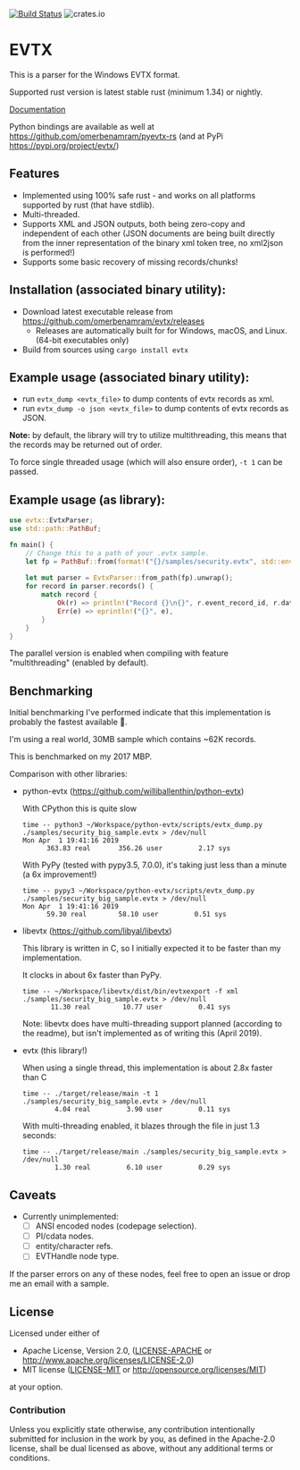 [![Build Status](https://travis-ci.org/omerbenamram/evtx.svg?branch=master)](https://travis-ci.org/omerbenamram/evtx)
![crates.io](https://img.shields.io/crates/v/evtx.svg)
# EVTX

This is a parser for the Windows EVTX format.

Supported rust version is latest stable rust (minimum 1.34) or nightly.

[Documentation](https://docs.rs/evtx/0.3.0/)

Python bindings are available as well at https://github.com/omerbenamram/pyevtx-rs (and at PyPi https://pypi.org/project/evtx/)

## Features

 - Implemented using 100% safe rust - and works on all platforms supported by rust (that have stdlib).
 - Multi-threaded.
 - Supports XML and JSON outputs, both being zero-copy and independent of each other (JSON documents are being built directly from the inner representation of the binary xml token tree, no xml2json is performed!)
 - Supports some basic recovery of missing records/chunks!

## Installation (associated binary utility):
  - Download latest executable release from https://github.com/omerbenamram/evtx/releases
    - Releases are automatically built for for Windows, macOS, and Linux. (64-bit executables only)
  - Build from sources using  `cargo install evtx`
  
## Example usage (associated binary utility):
  - run `evtx_dump <evtx_file>` to dump contents of evtx records as xml.
  - run `evtx_dump -o json <evtx_file>` to dump contents of evtx records as JSON.

**Note:** by default, the library will try to utilize multithreading, this means that the records may be returned out of order.

To force single threaded usage (which will also ensure order), `-t 1` can be passed.

## Example usage (as library):
```rust
use evtx::EvtxParser;
use std::path::PathBuf;

fn main() {
    // Change this to a path of your .evtx sample. 
    let fp = PathBuf::from(format!("{}/samples/security.evtx", std::env::var("CARGO_MANIFEST_DIR").unwrap())); 
    
    let mut parser = EvtxParser::from_path(fp).unwrap();
    for record in parser.records() {
        match record {
            Ok(r) => println!("Record {}\n{}", r.event_record_id, r.data),
            Err(e) => eprintln!("{}", e),
        }
    }
}
```

The parallel version is enabled when compiling with feature "multithreading" (enabled by default).

## Benchmarking

Initial benchmarking I've performed indicate that this implementation is probably the fastest available 🍺.

I'm using a real world, 30MB sample which contains ~62K records.

This is benchmarked on my 2017 MBP.

Comparison with other libraries:

- python-evtx (https://github.com/williballenthin/python-evtx)
    
    With CPython this is quite slow 
    
    ```
    time -- python3 ~/Workspace/python-evtx/scripts/evtx_dump.py ./samples/security_big_sample.evtx > /dev/null                                                                      Mon Apr  1 19:41:16 2019
          363.83 real       356.26 user         2.17 sys
    ```
    
    With PyPy (tested with pypy3.5, 7.0.0), it's taking just less than a minute (a 6x improvement!)
    ```
    time -- pypy3 ~/Workspace/python-evtx/scripts/evtx_dump.py ./samples/security_big_sample.evtx > /dev/null                                                                      Mon Apr  1 19:41:16 2019
          59.30 real        58.10 user         0.51 sys
    ```
    
- libevtx (https://github.com/libyal/libevtx)
   
   This library is written in C, so I initially expected it to be faster than my implementation.

   It clocks in about 6x faster than PyPy.
   
   ```
   time -- ~/Workspace/libevtx/dist/bin/evtxexport -f xml ./samples/security_big_sample.evtx > /dev/null
          11.30 real        10.77 user         0.41 sys
   ```
    
   Note: libevtx does have multi-threading support planned (according to the readme),
   but isn't implemented as of writing this (April 2019).
   
- evtx (this library!)
    
    When using a single thread, this implementation is about 2.8x faster than C
    ```
    time -- ./target/release/main -t 1 ./samples/security_big_sample.evtx > /dev/null                                                                                     
            4.04 real         3.90 user         0.11 sys
    ```
    
    With multi-threading enabled, it blazes through the file in just 1.3 seconds:
    ```
    time -- ./target/release/main ./samples/security_big_sample.evtx > /dev/null                                                                                 
            1.30 real         6.10 user         0.29 sys
    ```
   
## Caveats

- Currently unimplemented:
   - [ ] ANSI encoded nodes (codepage selection).
   - [ ] PI/cdata nodes.
   - [ ] entity/character refs.
   - [ ] EVTHandle node type.

If the parser errors on any of these nodes, feel free to open an issue or drop me an email with a sample.

## License

Licensed under either of

 * Apache License, Version 2.0, ([LICENSE-APACHE](LICENSE-APACHE) or http://www.apache.org/licenses/LICENSE-2.0)
 * MIT license ([LICENSE-MIT](LICENSE-MIT) or http://opensource.org/licenses/MIT)

at your option.

### Contribution

Unless you explicitly state otherwise, any contribution intentionally submitted
for inclusion in the work by you, as defined in the Apache-2.0 license, shall be dual licensed as above, without any
additional terms or conditions.
